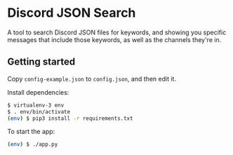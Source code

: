 # Discord JSON Search

A tool to search Discord JSON files for keywords, and showing you specific messages that include those keywords, as well as the channels they're in.

## Getting started

Copy `config-example.json` to `config.json`, and then edit it.

Install dependencies:

```sh
$ virtualenv-3 env
$ . env/bin/activate
(env) $ pip3 install -r requirements.txt
```
To start the app:

```sh
(env) $ ./app.py
```
